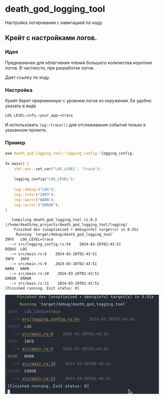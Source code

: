 # death_god_logging_tool
 Настройка логирования с навигацией по коду.

## Крейт с настройками логов.

### Идея
Предназначен для облегчения чтения большого количества коротких логов.
В частности, при разработке логов.

Дает ссылку по коду.

### Настройка
Крейт берет преременную с уровнем логов из окружения.
Ее удобно указать в виде
```bash
LOG_LEVEL=info,<your_app>=trace
```
И использовать `log::trace!()` для отслеживания событий только в указанном проекте.

### Пример

```rust
use death_god_logging_tool::logging_config::logging_config;

fn main() {
    std::env::set_var("LOG_LEVEL", "trace");

    logging_config("LOG_LEVEL");

    log::debug!("LOG");
    log::info!("INFO");
    log::warn!("WARN");
    log::error!("ERROR");
}

```
```console
   Compiling death_god_logging_tool v1.0.3 (/home/death/my_projects/death_god_logging_tool/logging)
    Finished dev [unoptimized + debuginfo] target(s) in 0.55s
     Running `target/debug/death_god_logging_tool`
INFO   LOG_LEVEL=trace    
  --> src/logging_config.rs:54    2024-03-28T02:43:51
DEBUG  LOG                               
  --> src/main.rs:8    2024-03-28T02:43:51
INFO   INFO                              
  --> src/main.rs:9    2024-03-28T02:43:51
WARN   WARN                              
  --> src/main.rs:10    2024-03-28T02:43:51
ERROR  ERROR                             
  --> src/main.rs:11    2024-03-28T02:43:51
[Finished running. Exit status: 0]

```


![img.png](img.png)